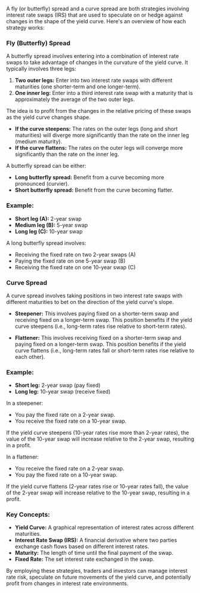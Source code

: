 A fly (or butterfly) spread and a curve spread are both strategies involving interest rate swaps (IRS) that are used to speculate on or hedge against changes in the shape of the yield curve. Here's an overview of how each strategy works:

### Fly (Butterfly) Spread

A butterfly spread involves entering into a combination of interest rate swaps to take advantage of changes in the curvature of the yield curve. It typically involves three legs:

1. **Two outer legs:** Enter into two interest rate swaps with different maturities (one shorter-term and one longer-term).
2. **One inner leg:** Enter into a third interest rate swap with a maturity that is approximately the average of the two outer legs.

The idea is to profit from the changes in the relative pricing of these swaps as the yield curve changes shape. 

- **If the curve steepens:** The rates on the outer legs (long and short maturities) will diverge more significantly than the rate on the inner leg (medium maturity).
- **If the curve flattens:** The rates on the outer legs will converge more significantly than the rate on the inner leg.

A butterfly spread can be either:
- **Long butterfly spread:** Benefit from a curve becoming more pronounced (curvier).
- **Short butterfly spread:** Benefit from the curve becoming flatter.

### Example:

- **Short leg (A):** 2-year swap
- **Medium leg (B):** 5-year swap
- **Long leg (C):** 10-year swap

A long butterfly spread involves:
- Receiving the fixed rate on two 2-year swaps (A)
- Paying the fixed rate on one 5-year swap (B)
- Receiving the fixed rate on one 10-year swap (C)

### Curve Spread

A curve spread involves taking positions in two interest rate swaps with different maturities to bet on the direction of the yield curve's slope.

- **Steepener:** This involves paying fixed on a shorter-term swap and receiving fixed on a longer-term swap. This position benefits if the yield curve steepens (i.e., long-term rates rise relative to short-term rates).
  
- **Flattener:** This involves receiving fixed on a shorter-term swap and paying fixed on a longer-term swap. This position benefits if the yield curve flattens (i.e., long-term rates fall or short-term rates rise relative to each other).

### Example:

- **Short leg:** 2-year swap (pay fixed)
- **Long leg:** 10-year swap (receive fixed)

In a steepener:
- You pay the fixed rate on a 2-year swap.
- You receive the fixed rate on a 10-year swap.
  
If the yield curve steepens (10-year rates rise more than 2-year rates), the value of the 10-year swap will increase relative to the 2-year swap, resulting in a profit.

In a flattener:
- You receive the fixed rate on a 2-year swap.
- You pay the fixed rate on a 10-year swap.

If the yield curve flattens (2-year rates rise or 10-year rates fall), the value of the 2-year swap will increase relative to the 10-year swap, resulting in a profit.

### Key Concepts:

- **Yield Curve:** A graphical representation of interest rates across different maturities.
- **Interest Rate Swap (IRS):** A financial derivative where two parties exchange cash flows based on different interest rates.
- **Maturity:** The length of time until the final payment of the swap.
- **Fixed Rate:** The set interest rate exchanged in the swap.

By employing these strategies, traders and investors can manage interest rate risk, speculate on future movements of the yield curve, and potentially profit from changes in interest rate environments.
